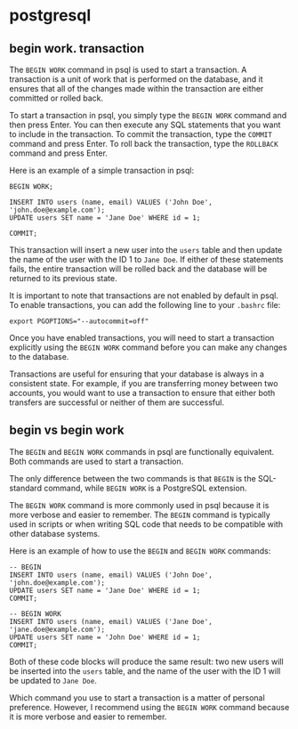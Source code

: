 # postgresql

## begin work. transaction

The `BEGIN WORK` command in psql is used to start a transaction. A transaction is a unit of work that is performed on the database, and it ensures that all of the changes made within the transaction are either committed or rolled back.

To start a transaction in psql, you simply type the `BEGIN WORK` command and then press Enter. You can then execute any SQL statements that you want to include in the transaction. To commit the transaction, type the `COMMIT` command and press Enter. To roll back the transaction, type the `ROLLBACK` command and press Enter.

Here is an example of a simple transaction in psql:

```
BEGIN WORK;

INSERT INTO users (name, email) VALUES ('John Doe', 'john.doe@example.com');
UPDATE users SET name = 'Jane Doe' WHERE id = 1;

COMMIT;
```

This transaction will insert a new user into the `users` table and then update the name of the user with the ID 1 to `Jane Doe`. If either of these statements fails, the entire transaction will be rolled back and the database will be returned to its previous state.

It is important to note that transactions are not enabled by default in psql. To enable transactions, you can add the following line to your `.bashrc` file:

```
export PGOPTIONS="--autocommit=off"
```

Once you have enabled transactions, you will need to start a transaction explicitly using the `BEGIN WORK` command before you can make any changes to the database.

Transactions are useful for ensuring that your database is always in a consistent state. For example, if you are transferring money between two accounts, you would want to use a transaction to ensure that either both transfers are successful or neither of them are successful.

## begin vs begin work

The `BEGIN` and `BEGIN WORK` commands in psql are functionally equivalent. Both commands are used to start a transaction.

The only difference between the two commands is that `BEGIN` is the SQL-standard command, while `BEGIN WORK` is a PostgreSQL extension.

The `BEGIN WORK` command is more commonly used in psql because it is more verbose and easier to remember. The `BEGIN` command is typically used in scripts or when writing SQL code that needs to be compatible with other database systems.

Here is an example of how to use the `BEGIN` and `BEGIN WORK` commands:

```
-- BEGIN
INSERT INTO users (name, email) VALUES ('John Doe', 'john.doe@example.com');
UPDATE users SET name = 'Jane Doe' WHERE id = 1;
COMMIT;

-- BEGIN WORK
INSERT INTO users (name, email) VALUES ('Jane Doe', 'jane.doe@example.com');
UPDATE users SET name = 'John Doe' WHERE id = 1;
COMMIT;
```

Both of these code blocks will produce the same result: two new users will be inserted into the `users` table, and the name of the user with the ID 1 will be updated to `Jane Doe`.

Which command you use to start a transaction is a matter of personal preference. However, I recommend using the `BEGIN WORK` command because it is more verbose and easier to remember.
